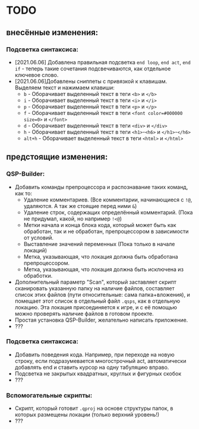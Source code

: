 # TODO

## внесённые изменения:

### Подсветка синтаксиса:
* [2021.06.06] Добавлена правильная подсветка `end loop`, `end act`, `end if` - теперь такие сочетания подсвечиваются, как отдельное ключевое слово.
* [2021.06.06]Добавлены сниппеты с привязкой к клавишам. Выделяем текст и нажимаем клавиши:
	* `b` - Оборачивает выделенный текст в теги `<b>` и `</b>`
	* `i` - Оборачивает выделенный текст в теги `<i>` и `</i>`
	* `p` - Оборачивает выделенный текст в теги `<p>` и `</p>`
	* `f` - Оборачивает выделенный текст в теги `<font color=#000000 size=0>` и `</font>`
	* `d` - Оборачивает выделенный текст в теги `<div>` и `</div>`
	* `h` - Оборачивает выделенный текст в теги `<h1>`-`<h6>` и `</h1>`-`</h6>`
	* `alt+h` - Оборачивает выделенный текст в теги `<html>` и `</html>`

## предстоящие изменения:

### QSP-Builder:
* Добавить команды препроцессора и распознавание таких команд, как то:
	* Удаление комментариев. (Все комментарии, начинающиеся с `!@`, удаляются. А так же стоящие перед ними `&`)
	* Удаление строк, содержащих определённый комментарий. (Пока не придумал, какой, но например `!<@`)
	* Метки начала и конца блока кода, который может быть как обработан, так и не обработан, препроцессором в зависимости от условий.
	* Выставление значений переменных (Пока только в начале локаций)
	* Метка, указывающая, что локация должна быть обработана препроцессором.
	* Метка, указывающая, что локация должна быть исключена из обработки.
* Дополнительный параметр "Scan", который заставляет скрипт сканировать указанную папку на наличие файлов, составляет список этих файлов (пути относительные: сама папка+вложения), и помещает этот список в отдельный файл `.qsps`, как в отдельную локацию. Эта локация присоединяется к игре, и с её помощью можно проверять наличие файлов в готовом проекте.
* Простая установка QSP-Builder, желательно написать приложение.
* ???

### Подсветка синтаксиса:
* Добавить поведения кода. Например, при переходе на новую строку, если подразумевается многострочный act, автоматически добавлять end и ставить курсор на одну табуляцию вправо.
* Подсветка не закрытых квадратных, круглых и фигурных скобок
* ???

### Вспомогательные скрипты:
* Скрипт, который готовит `.qproj` на основе структуры папок, в которых размещены локации (только верхний уровень!)
* ???